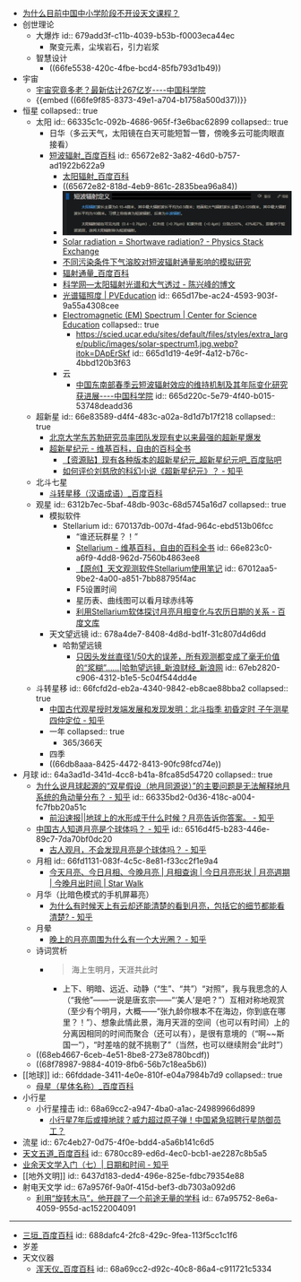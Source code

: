 - [为什么目前中国中小学阶段不开设天文课程？](https://www.zhihu.com/question/292535061)
- 创世理论
	- 大爆炸
	  id:: 679add3f-c11b-4039-b53b-f0003eca44ec
		- 聚变元素，尘埃岩石，引力岩浆
	- 智慧设计
		- ((66fe5538-420c-4fbe-bcd4-85fb793d1b49))
- 宇宙
	- [宇宙究竟多老？最新估计267亿岁----中国科学院](http://www.cas.ac.cn/kj/202307/t20230717_4929614.shtml)
	- {{embed ((66fe9f85-8373-49e1-a704-b1758a500d37))}}
- 恒星
  collapsed:: true
	- 太阳
	  id:: 66335c1c-092b-4686-965f-f3e6bac62899
	  collapsed:: true
		- 日华（多云天气，太阳镜在白天可能短暂一瞥，傍晚多云可能肉眼直接看）
		- [短波辐射_百度百科](https://baike.baidu.com/item/%E7%9F%AD%E6%B3%A2%E8%BE%90%E5%B0%84/1459521)
		  id:: 65672e82-3a82-46d0-b757-ad1922b622a9
			- [太阳辐射_百度百科](https://baike.baidu.com/item/%E5%A4%AA%E9%98%B3%E8%BE%90%E5%B0%84/5211804)
			- ((65672e82-818d-4eb9-861c-2835bea96a84))
			- ![brave_nR7WNpYKVP.png](../assets/brave_nR7WNpYKVP_1700376394841_0.png)
			- [Solar radiation = Shortwave radiation? - Physics Stack Exchange](https://physics.stackexchange.com/questions/599848/solar-radiation-shortwave-radiation)
			- [不同污染条件下气溶胶对短波辐射通量影响的模拟研究](http://qxxb.cmsjournal.net/cn/article/doi/10.11676/qxxb2018.031)
			- [辐射通量_百度百科](https://baike.baidu.com/item/%E8%BE%90%E5%B0%84%E9%80%9A%E9%87%8F/4924207)
			- [科学网—太阳辐射光谱和大气透过 - 陈兴峰的博文](https://blog.sciencenet.cn/home.php?mod=space&uid=474887&do=blog&id=1035120)
			- [光谱辐照度 | PVEducation](https://www.pveducation.org/zh-hans/pvcdrom/%E9%98%B3%E5%85%89%E7%9A%84%E5%B1%9E%E6%80%A7/%E5%85%89%E8%B0%B1%E8%BE%90%E7%85%A7%E5%BA%A6)
			  id:: 665d17be-ac24-4593-903f-9a55a4308cee
			- [Electromagnetic (EM) Spectrum | Center for Science Education](https://scied.ucar.edu/learning-zone/earth-system/electromagnetic-spectrum)
			  collapsed:: true
				- https://scied.ucar.edu/sites/default/files/styles/extra_large/public/images/solar-spectrum1.jpg.webp?itok=DApErSkf
				  id:: 665d1d19-4e9f-4a12-b76c-4bbd120b3f63
			- 云
				- [中国东南部春季云短波辐射效应的维持机制及其年际变化研究获进展----中国科学院](https://www.cas.cn/syky/202006/t20200629_4751375.shtml)
				  id:: 665d220c-5e79-4f40-b015-53748deadd36
	- 超新星
	  id:: 66e83589-d4f4-483c-a02a-8d1d7b17f218
	  collapsed:: true
		- [北京大学东苏勃研究员率团队发现有史以来最强的超新星爆发](https://news.pku.edu.cn/jxky/274-292629.htm)
		- [超新星纪元 - 维基百科，自由的百科全书](https://zh.wikipedia.org/wiki/%E8%B6%85%E6%96%B0%E6%98%9F%E7%BA%AA%E5%85%83)
			- [【资源贴】现有各种版本的超新星纪元_超新星纪元吧_百度贴吧](https://tieba.baidu.com/p/6228409431)
			- [如何评价刘慈欣的科幻小说《超新星纪元》？ - 知乎](https://www.zhihu.com/question/32070573)
	- 北斗七星
		- [斗转星移（汉语成语）_百度百科](https://baike.baidu.com/item/%E6%96%97%E8%BD%AC%E6%98%9F%E7%A7%BB/3950690)
	- 观星
	  id:: 6312b7ec-5baf-48db-903c-68d5745a16d7
	  collapsed:: true
		- 模拟软件
			- Stellarium
			  id:: 670137db-007d-4fad-964c-ebd513b06fcc
				- “谁还玩群星？！”
				- [Stellarium - 维基百科，自由的百科全书](https://zh.wikipedia.org/zh-cn/Stellarium)
				  id:: 66e823c0-a6f9-4dd8-962d-7560b4863ee8
				- [【原创】天文观测软件Stellarium使用笔记](https://longhistory.github.io/clean_collecting/his_cul/2017/07/20/Stellarium.html)
				  id:: 67012aa5-9be2-4a00-a851-7bb88795f4ac
				- F5设置时间
				- 星历表、曲线图可以看月球赤纬等
				- [利用Stellarium软体探讨月亮月相变化与农历日期的关系 - 百度文库](https://wenku.baidu.com/view/a772f243322b3169a45177232f60ddccda38e690.html?_wkts_=1728131028502&needWelcomeRecommand=1)
		- 天文望远镜
		  id:: 678a4de7-8408-4d8d-bd1f-31c807d4d6dd
			- 哈勃望远镜
				- [只因头发丝直径1/50大的误差，所有观测都变成了毫无价值的“浆糊”……|哈勃望远镜_新浪财经_新浪网](https://finance.sina.com.cn/wm/2023-07-20/doc-imzciazv6148153.shtml)
				  id:: 67eb2820-c906-4312-b1e5-5c04f544dd4e
	- 斗转星移
	  id:: 66fcfd2d-eb2a-4340-9842-eb8cae88bba2
	  collapsed:: true
		- [中国古代观星授时发端发展和发现发明：北斗指季 初昏定时 子午测星 四仲定位 - 知乎](https://zhuanlan.zhihu.com/p/467886238)
		- 一年
		  collapsed:: true
			- 365/366天
		- 四季
		- ((66db8aaa-8425-4472-8413-90fc98fcd74e))
- 月球
  id:: 64a3ad1d-341d-4cc8-b41a-8fca85d54720
  collapsed:: true
	- [为什么说月球起源的“双星假设（地月同源说）”的主要问题是无法解释地月系统的角动量分布？ - 知乎](https://www.zhihu.com/question/286033482)
	  id:: 66335bd2-0d36-418c-a004-fc7fbb20a51c
		- [前沿速报||地球上的水形成于什么时候？月亮告诉你答案。 - 知乎](https://zhuanlan.zhihu.com/p/36404402)
	- [中国古人知道月亮是个球体吗？ - 知乎](https://www.zhihu.com/question/60977749)
	  id:: 6516d4f5-b283-446e-89c7-7da70bf0dc20
		- [古人观月，不会发现月亮是个球体吗？ - 知乎](https://www.zhihu.com/question/614148250)
	- 月相
	  id:: 66fd1131-083f-4c5c-8e81-f33cc2f1e9a4
		- [今天月亮、今日月相、今晚月亮 | 月相查询 | 今日月亮形状 | 月亮週期 | 今晚月出时间 | Star Walk](https://starwalk.space/zh-Hans/moon-calendar)
	- 月华（比暗色模式的手机屏幕亮）
		- [为什么有时候天上有云却还能清楚的看到月亮，包括它的细节都能看清楚? - 知乎](https://www.zhihu.com/question/350566129)
	- 月晕
		- [晚上的月亮周围为什么有一个大光圈？ - 知乎](https://www.zhihu.com/question/267817817)
	- 诗词赏析
		- >海上生明月，天涯共此时
			- 上下、明暗、远近、动静（“生”、“共”）“对照”，我与我思念的人（“我他”——一说是唐玄宗——“‘美人’是吧？”）互相对称地观赏（至少有个明月，大概——“张九龄你根本不在海边，你到底在哪里？！”）、想象此情此景，海月天涯的空间（也可以有时间）上的分离因相同的时间而聚合（还可以有），是很有意境的（“啊~~斯国一”），“时差啥的就不挑剔了”（当然，也可以继续附会“此时”）
	- ((68eb4667-6ceb-4e51-8be8-273e8780bcdf))
	- ((68f78987-9884-4019-8fb6-56b7c18ea5b6))
- [[地球]]
  id:: 66fddade-3411-4e0e-810f-e04a7984b7d9
  collapsed:: true
	- [母星（星体名称）_百度百科](https://baike.baidu.com/item/%E6%AF%8D%E6%98%9F/23372546)
- 小行星
	- 小行星撞击
	  id:: 68a69cc2-a947-4ba0-a1ac-24989966d899
		- [小行星7年后或撞地球？威力超过原子弹！中国紧急招聘行星防御员工？](https://mp.weixin.qq.com/s/Zmjr9wO-SLULIGMha7t3mw)
- 流星
  id:: 67c4eb27-0d75-4f0e-bdd4-a5a6b141c6d5
- [天文五道_百度百科](https://baike.baidu.com/item/%E5%A4%A9%E6%96%87%E4%BA%94%E9%81%93/14588320)
  id:: 6780cc89-ed6d-4ec0-bcb1-ae2287c8b5a5
- [业余天文学入门（七）| 日期和时间 - 知乎](https://zhuanlan.zhihu.com/p/94375419)
- [[地外文明]]
  id:: 6437d183-ded4-496e-825e-fdbc79354e88
- 射电天文学
  id:: 67a9576f-9a0f-415d-bef3-db7303a092d6
	- [利用“旋转木马”，他开辟了一个前途无量的学科](https://mp.weixin.qq.com/s/3e96E3KaCBgelYTK8iwjJA)
	  id:: 67a95752-8e6a-4059-955d-ac1522004091
- ---
- [三垣_百度百科](https://baike.baidu.com/item/%E4%B8%89%E5%9E%A3/461610)
  id:: 688dafc4-2fc8-429c-9fea-113f5cc1c1f6
- 岁差
- 天文仪器
	- [浑天仪_百度百科](https://baike.baidu.com/item/%E6%B5%91%E5%A4%A9%E4%BB%AA/941138)
	  id:: 68a69cc2-d92c-40c8-86a4-c911721c5334